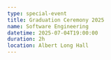 ```yaml
---
type: special-event
title: Graduation Ceremony 2025
name: Software Engineering
datetime: 2025-07-04T19:00:00
duration: 2h
location: Albert Long Hall
---
```

